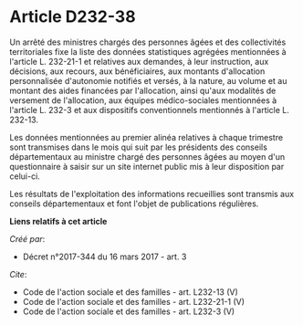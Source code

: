 # Article D232-38

Un arrêté des ministres chargés des personnes âgées et des collectivités territoriales fixe la liste des données statistiques
agrégées mentionnées à l'article L. 232-21-1 et relatives aux demandes, à leur instruction, aux décisions, aux recours, aux
bénéficiaires, aux montants d'allocation personnalisée d'autonomie notifiés et versés, à la nature, au volume et au montant
des aides financées par l'allocation, ainsi qu'aux modalités de versement de l'allocation, aux équipes médico-sociales
mentionnées à l'article L. 232-3 et aux dispositifs conventionnels mentionnés à l'article L. 232-13. 

Les données mentionnées au premier alinéa relatives à chaque trimestre sont transmises dans le mois qui suit par les
présidents des conseils départementaux au ministre chargé des personnes âgées au moyen d'un questionnaire à saisir sur un
site internet public mis à leur disposition par celui-ci. 

Les résultats de l'exploitation des informations recueillies sont transmis aux conseils départementaux et font l'objet de
publications régulières.

**Liens relatifs à cet article**

_Créé par_:

  - Décret n°2017-344 du 16 mars 2017 - art. 3

_Cite_:

  - Code de l'action sociale et des familles - art. L232-13 (V)
  - Code de l'action sociale et des familles - art. L232-21-1 (V)
  - Code de l'action sociale et des familles - art. L232-3 (V)
